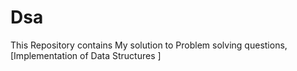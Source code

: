 # Dsa
This Repository contains My solution to Problem solving questions, [Implementation of Data Structures ]
